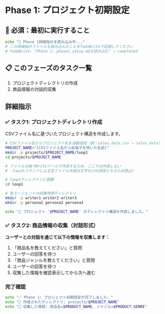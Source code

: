 # Phase 1: プロジェクト初期設定

## 🚨 必須：最初に実行すること
```bash
echo "📖 Phase 1詳細指示を読み込み中..."
# この詳細指示ファイルを読み込んだことをTodoWriteで記録してください
# TodoWrite: "Phase 1: phase1_setup.mdを読み込む" → completed
```

## 📋 このフェーズのタスク一覧
1. プロジェクトディレクトリの作成
2. 商品情報の対話的収集

## 詳細指示

### ✅ タスク1: プロジェクトディレクトリ作成

CSVファイル名に基づいたプロジェクト構造を作成します。

```bash
# CSVファイル名からプロジェクト名を自動設定（例：sales_data.csv → sales_data）
PROJECT_NAME="[CSVファイル名から拡張子を除いた名前]"
mkdir -p projects/$PROJECT_NAME/loop1
cd projects/$PROJECT_NAME

# ファイルは後でWriteツールで作成するため、ここでは作成しない
# （touchコマンドによる空ファイル作成は文字化けの原因となるため禁止）

# loop1ディレクトリに移動
cd loop1

# 各エージェントの成果物用ディレクトリ
mkdir -p writer1 writer2 writer3
mkdir -p persona1 persona2 persona3

echo "🚀 プロジェクト '$PROJECT_NAME' のディレクトリ構造を作成しました。"
```

### ✅ タスク2: 商品情報の収集（対話形式）

**ユーザーとの対話を通じて以下の情報を収集します：**

1. 「商品名を教えてください」と質問
2. ユーザーの回答を待つ
3. 「商品ジャンルを教えてください」と質問
4. ユーザーの回答を待つ
5. 収集した情報を確認表示してから次へ進む

### 完了確認
```bash
echo "✅ Phase 1: プロジェクト初期設定が完了しました。"
echo "📁 作成されたディレクトリ: projects/$PROJECT_NAME"
echo "📝 収集した情報: 商品名=$PRODUCT_NAME, ジャンル=$PRODUCT_GENRE"
``` 